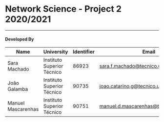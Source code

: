# Network Science - Project 2 2020/2021

---

#### Developed By

| Name | University | Identifier | Email |
| ---- | ---- | ---- | ---- |
| Sara Machado | Instituto Superior Técnico | 86923 | sara.f.machado@tecnico.ulisboa.pt |
| João Galamba | Instituto Superior Técnico | 90735 | joao.catarino.g@tecnico.ulisboa.pt |
| Manuel Mascarenhas | Instituto Superior Técnico | 90751 | manuel.d.mascarenhas@tecnico.ulisboa.pt |
